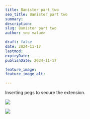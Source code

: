 ```yaml
---
title: Banister part two
seo_title: Banister part two
summary:
description:
slug: Banister part two
author: <no value>

draft: false
date: 2024-11-17
lastmod:
expiryDate:
publishDate: 2024-11-17

feature_image:
feature_image_alt:

---
```

Inserting pegs to secure the extension.

![](/images/8307.jpeg)

![](/images/8309.jpeg)